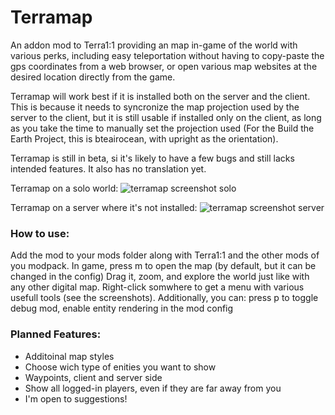 # Terramap
An addon mod to Terra1:1 providing an map in-game of the world with various perks, including easy teleportation without having to copy-paste the gps coordinates from a web browser, or open various map websites at the desired location directly from the game.

Terramap will work best if it is installed both on the server and the client. This is because it needs to syncronize the map projection used by the server to the client, but it is still usable if installed only on the client, as long as you take the time to manually set the projection used (For the Build the Earth Project, this is bteairocean, with upright as the orientation).

Terramap is still in beta, si it's likely to have a few bugs and still lacks intended features. It also has no translation yet.

Terramap on a solo world:
![terramap screenshot solo](https://raw.githubusercontent.com/SmylerMC/terramap/master/images/tiledmap.png)


Terramap on a server where it's not installed:
![terramap screenshot server](https://raw.githubusercontent.com/SmylerMC/terramap/master/images/tiledmap_server.png)

### How to use:
Add the mod to your mods folder along with Terra1:1 and the other mods of you modpack.
In game, press m to open the map (by default, but it can be changed in the config)
Drag it, zoom, and explore the world just like with any other digital map.
Right-click somwhere to get a menu with various usefull tools (see the screenshots).
Additionally, you can: press p to toggle debug mod, enable entity rendering in the mod config

### Planned Features:
* Additoinal map styles
* Choose wich type of enities you want to show
* Waypoints, client and server side
* Show all logged-in players, even if they are far away from you
* I'm open to suggestions!
